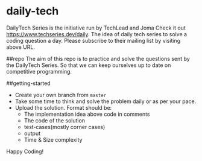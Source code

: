 # daily-tech

DailyTech Series is the initiative run by TechLead and Joma
Check it out https://www.techseries.dev/daily.
The idea of daily tech series to solve a coding question a day.
Please subscribe to their mailing list by visiting above URL.

##repo
The aim of this repo is to practice and solve the questions sent by the DailyTech Series. 
So that we can keep ourselves up to date on competitive programming.

##getting-started

 - Create your own branch from `master`
 - Take some time to think and solve the problem daily or as per your pace.
 - Upload the solution. Format should be:
    * The implementation idea above code in comments
    * The code of the solution
    * test-cases(mostly corner cases)
    * output 
    * Time & Size complexity

Happy Coding!